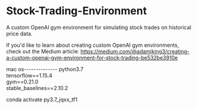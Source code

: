 # Stock-Trading-Environment
A custom OpenAI gym environment for simulating stock trades on historical price data.

If you'd like to learn about creating custom OpenAI gym environments, check out the Medium article: https://medium.com/@adamjking3/creating-a-custom-openai-gym-environment-for-stock-trading-be532be3910e

mac os--------------
python3.7  
tensorflow==1.15.4  
gym==0.21.0  
stable_baselines==2.10.2

conda activate py3.7_jqxx_tf1
